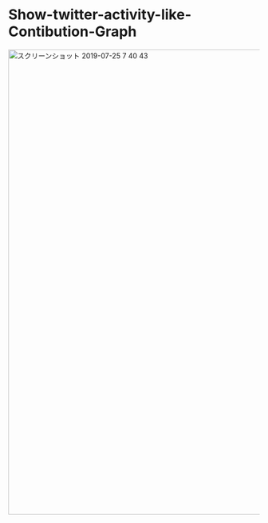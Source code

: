 # Show-twitter-activity-like-Contibution-Graph

<img width="932" alt="スクリーンショット 2019-07-25 7 40 43" src="https://user-images.githubusercontent.com/38878577/61833618-d48c8700-aeaf-11e9-82b7-d78dcfa9b39b.png">
